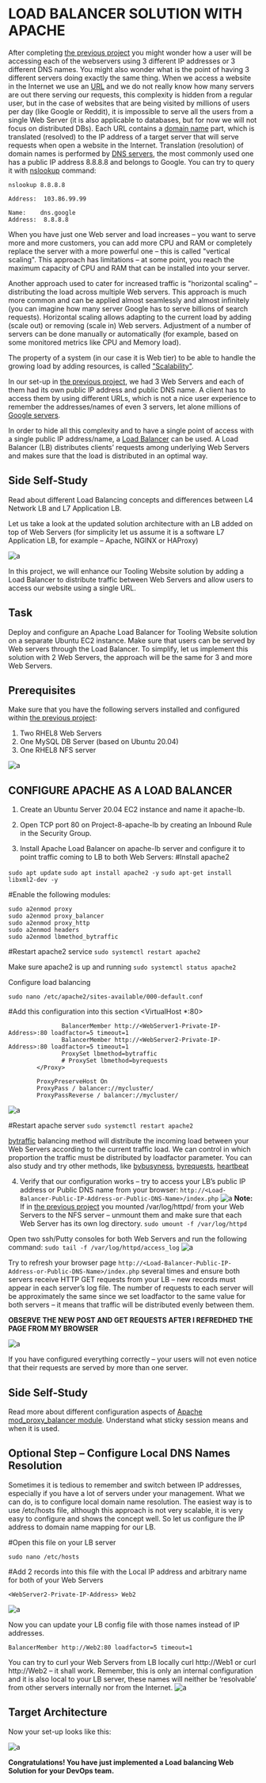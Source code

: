 # LOAD BALANCER SOLUTION WITH APACHE

After completing [the previous project](https://github.com/IwunzeGE/DevOps-Project/blob/main/DEVOPS%20TOOLING%20WEBSITE%20SOLUTION/README.md) you might wonder how a user will be accessing each of the webservers using 3 different IP addresses or 3 different DNS names. You might also wonder what is the point of having 3 different servers doing exactly the same thing.
When we access a website in the Internet we use an [URL](https://en.wikipedia.org/wiki/URL) and we do not really know how many servers are out there serving our requests, this complexity is hidden from a regular user, but in the case of websites that are being visited by millions of users per day (like Google or Reddit), it is impossible to serve all the users from a single Web Server (it is also applicable to databases, but for now we will not focus on distributed DBs).
Each URL contains a [domain name](https://en.wikipedia.org/wiki/Domain_name) part, which is translated (resolved) to the IP address of a target server that will serve requests when open a website in the Internet. Translation (resolution) of domain names is performed by [DNS servers](https://en.wikipedia.org/wiki/Domain_Name_Systemhttps://en.wikipedia.org/wiki/Domain_Name_System), the most commonly used one has a public IP address 8.8.8.8 and belongs to Google. You can try to query it with [nslookup](https://en.wikipedia.org/wiki/Nslookup) command:

`nslookup 8.8.8.8`
```Server:  UnKnown
Address:  103.86.99.99

Name:    dns.google
Address:  8.8.8.8
```
When you have just one Web server and load increases – you want to serve more and more customers, you can add more CPU and RAM or completely replace the server with a more powerful one – this is called "vertical scaling". This approach has limitations – at some point, you reach the maximum capacity of CPU and RAM that can be installed into your server.

Another approach used to cater for increased traffic is "horizontal scaling" – distributing the load across multiple Web servers. This approach is much more common and can be applied almost seamlessly and almost infinitely (you can imagine how many server Google has to serve billions of search requests).
Horizontal scaling allows adapting to the current load by adding (scale out) or removing (scale in) Web servers. Adjustment of a number of servers can be done manually or automatically (for example, based on some monitored metrics like CPU and Memory load).

The property of a system (in our case it is Web tier) to be able to handle the growing load by adding resources, is called ["Scalability"](https://en.wikipedia.org/wiki/Scalability).

In our set-up in [the previous project](https://github.com/IwunzeGE/DevOps-Project/blob/main/DEVOPS%20TOOLING%20WEBSITE%20SOLUTION/README.md), we had 3 Web Servers and each of them had its own public IP address and public DNS name. A client has to access them by using different URLs, which is not a nice user experience to remember the addresses/names of even 3 servers, let alone millions of [Google servers](https://en.wikipedia.org/wiki/Google_data_centers).

In order to hide all this complexity and to have a single point of access with a single public IP address/name, a [Load Balancer](https://en.wikipedia.org/wiki/Load_balancing_(computing)) can be used. A Load Balancer (LB) distributes clients’ requests among underlying Web Servers and makes sure that the load is distributed in an optimal way.

## Side Self-Study
Read about different Load Balancing concepts and differences between L4 Network LB and L7 Application LB.

Let us take a look at the updated solution architecture with an LB added on top of Web Servers (for simplicity let us assume it is a software L7 Application LB, for example – Apache, NGINX or HAProxy)

![a](https://github.com/IwunzeGE/DevOps-Project/blob/69fbf85618f227137e2148e5d5f9ca0f6210a0ba/LOAD%20BALANCER%20SOLUTION%20WITH%20APACHE/images/server%20diagram%200.png)

In this project, we will enhance our Tooling Website solution by adding a Load Balancer to distribute traffic between Web Servers and allow users to access our website using a single URL.

## Task
Deploy and configure an Apache Load Balancer for Tooling Website solution on a separate Ubuntu EC2 instance. Make sure that users can be served by Web servers through the Load Balancer.
To simplify, let us implement this solution with 2 Web Servers, the approach will be the same for 3 and more Web Servers.

## Prerequisites
Make sure that you have the following servers installed and configured within [the previous project](https://github.com/IwunzeGE/DevOps-Project/blob/main/DEVOPS%20TOOLING%20WEBSITE%20SOLUTION/README.md):
1.	Two RHEL8 Web Servers
2.	One MySQL DB Server (based on Ubuntu 20.04)
3.	One RHEL8 NFS server

![a](https://github.com/IwunzeGE/DevOps-Project/blob/69fbf85618f227137e2148e5d5f9ca0f6210a0ba/LOAD%20BALANCER%20SOLUTION%20WITH%20APACHE/images/server%20diagram%201.png)

## CONFIGURE APACHE AS A LOAD BALANCER

1.	Create an Ubuntu Server 20.04 EC2 instance and name it apache-lb.
 
2.	Open TCP port 80 on Project-8-apache-lb by creating an Inbound Rule in the Security Group.

3.	Install Apache Load Balancer on apache-lb server and configure it to point traffic coming to LB to both Web Servers:
#Install apache2

`sudo apt update` 
`sudo apt install apache2 -y` 
`sudo apt-get install libxml2-dev -y`

#Enable the following modules:
```sudo a2enmod rewrite
sudo a2enmod proxy
sudo a2enmod proxy_balancer
sudo a2enmod proxy_http
sudo a2enmod headers
sudo a2enmod lbmethod_bytraffic
```

#Restart apache2 service
`sudo systemctl restart apache2`

Make sure apache2 is up and running
`sudo systemctl status apache2`

Configure load balancing

`sudo nano /etc/apache2/sites-available/000-default.conf`

#Add this configuration into this section <VirtualHost *:80>  </VirtualHost>

```<Proxy "balancer://mycluster">
               BalancerMember http://<WebServer1-Private-IP-Address>:80 loadfactor=5 timeout=1
               BalancerMember http://<WebServer2-Private-IP-Address>:80 loadfactor=5 timeout=1
               ProxySet lbmethod=bytraffic
               # ProxySet lbmethod=byrequests
        </Proxy>

        ProxyPreserveHost On
        ProxyPass / balancer://mycluster/
        ProxyPassReverse / balancer://mycluster/
```
![a](https://github.com/IwunzeGE/DevOps-Project/blob/ed5fc4ac756df1328ac5dc81612ff95c40c7c8a4/LOAD%20BALANCER%20SOLUTION%20WITH%20APACHE/images/nano.png)

#Restart apache server 
`sudo systemctl restart apache2`

[bytraffic](https://httpd.apache.org/docs/2.4/mod/mod_lbmethod_bytraffic.html) balancing method will distribute the incoming load between your Web Servers according to the current traffic load. We can control in which proportion the traffic must be distributed by loadfactor parameter.
You can also study and try other methods, like [bybusyness](https://httpd.apache.org/docs/2.4/mod/mod_lbmethod_bybusyness.html), [byrequests](https://httpd.apache.org/docs/2.4/mod/mod_lbmethod_byrequests.html), [heartbeat](https://httpd.apache.org/docs/2.4/mod/mod_lbmethod_heartbeat.html)

4.	Verify that our configuration works – try to access your LB’s public IP address or Public DNS name from your browser:
`http://<Load-Balancer-Public-IP-Address-or-Public-DNS-Name>/index.php`
![a](https://github.com/IwunzeGE/DevOps-Project/blob/ed5fc4ac756df1328ac5dc81612ff95c40c7c8a4/LOAD%20BALANCER%20SOLUTION%20WITH%20APACHE/images/page.png)
**Note:** If in [the previous project](https://github.com/IwunzeGE/DevOps-Project/blob/main/DEVOPS%20TOOLING%20WEBSITE%20SOLUTION/README.md) you mounted /var/log/httpd/ from your Web Servers to the NFS server – unmount them and make sure that each Web Server has its own log directory.
`sudo umount -f /var/log/httpd`

Open two ssh/Putty consoles for both Web Servers and run the following command:
`sudo tail -f /var/log/httpd/access_log`
![a](https://github.com/IwunzeGE/DevOps-Project/blob/ed5fc4ac756df1328ac5dc81612ff95c40c7c8a4/LOAD%20BALANCER%20SOLUTION%20WITH%20APACHE/images/logs.png)

Try to refresh your browser page `http://<Load-Balancer-Public-IP-Address-or-Public-DNS-Name>/index.php` several times and ensure both servers receive HTTP GET requests from your LB – new records must appear in each server’s log file. The number of requests to each server will be approximately the same since we set loadfactor to the same value for both servers – it means that traffic will be distributed evenly between them.

**OBSERVE THE NEW POST AND GET REQUESTS AFTER I REFREDHED THE PAGE FROM MY BROWSER**

![a](https://github.com/IwunzeGE/DevOps-Project/blob/ed5fc4ac756df1328ac5dc81612ff95c40c7c8a4/LOAD%20BALANCER%20SOLUTION%20WITH%20APACHE/images/logs%202.png)

If you have configured everything correctly – your users will not even notice that their requests are served by more than one server.

## Side Self-Study
Read more about different configuration aspects of [Apache mod_proxy_balancer module](https://httpd.apache.org/docs/2.4/mod/mod_proxy_balancer.html). Understand what sticky session means and when it is used.

## Optional Step – Configure Local DNS Names Resolution
Sometimes it is tedious to remember and switch between IP addresses, especially if you have a lot of servers under your management.
What we can do, is to configure local domain name resolution. The easiest way is to use /etc/hosts file, although this approach is not very scalable, it is very easy to configure and shows the concept well. So let us configure the IP address to domain name mapping for our LB.

#Open this file on your LB server

`sudo nano /etc/hosts`

#Add 2 records into this file with the Local IP address and arbitrary name for both of your Web Servers

```<WebServer1-Private-IP-Address> Web1
<WebServer2-Private-IP-Address> Web2
```
![a](https://github.com/IwunzeGE/DevOps-Project/blob/ed5fc4ac756df1328ac5dc81612ff95c40c7c8a4/LOAD%20BALANCER%20SOLUTION%20WITH%20APACHE/images/etc%20hostd.png)

Now you can update your LB config file with those names instead of IP addresses.

```BalancerMember http://Web1:80 loadfactor=5 timeout=1
BalancerMember http://Web2:80 loadfactor=5 timeout=1
```

You can try to curl your Web Servers from LB locally curl http://Web1 or curl http://Web2 – it shall work.
Remember, this is only an internal configuration and it is also local to your LB server, these names will neither be ‘resolvable’ from other servers internally nor from the Internet.
![a](https://github.com/IwunzeGE/DevOps-Project/blob/ed5fc4ac756df1328ac5dc81612ff95c40c7c8a4/LOAD%20BALANCER%20SOLUTION%20WITH%20APACHE/images/curl.png)

## Target Architecture
Now your set-up looks like this:

![a](https://github.com/IwunzeGE/DevOps-Project/blob/ed5fc4ac756df1328ac5dc81612ff95c40c7c8a4/LOAD%20BALANCER%20SOLUTION%20WITH%20APACHE/images/server%20diagram%202.png)

**Congratulations! You have just implemented a Load balancing Web Solution for your DevOps team.**
